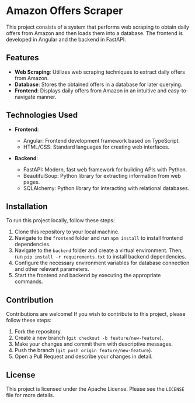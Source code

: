 # Amazon Offers Scraper

This project consists of a system that performs web scraping to obtain daily offers from Amazon and then loads them into a database. The frontend is developed in Angular and the backend in FastAPI.

## Features

- **Web Scraping**: Utilizes web scraping techniques to extract daily offers from Amazon.
- **Database**: Stores the obtained offers in a database for later querying.
- **Frontend**: Displays daily offers from Amazon in an intuitive and easy-to-navigate manner.

## Technologies Used

- **Frontend**:
  - Angular: Frontend development framework based on TypeScript.
  - HTML/CSS: Standard languages for creating web interfaces.

- **Backend**:
  - FastAPI: Modern, fast web framework for building APIs with Python.
  - BeautifulSoup: Python library for extracting information from web pages.
  - SQLAlchemy: Python library for interacting with relational databases.

## Installation

To run this project locally, follow these steps:

1. Clone this repository to your local machine.
2. Navigate to the `frontend` folder and run `npm install` to install frontend dependencies.
3. Navigate to the `backend` folder and create a virtual environment. Then, run `pip install -r requirements.txt` to install backend dependencies.
4. Configure the necessary environment variables for database connection and other relevant parameters.
5. Start the frontend and backend by executing the appropriate commands.

## Contribution

Contributions are welcome! If you wish to contribute to this project, please follow these steps:

1. Fork the repository.
2. Create a new branch (`git checkout -b feature/new-feature`).
3. Make your changes and commit them with descriptive messages.
4. Push the branch (`git push origin feature/new-feature`).
5. Open a Pull Request and describe your changes in detail.

## License

This project is licensed under the Apache License. Please see the `LICENSE` file for more details.
